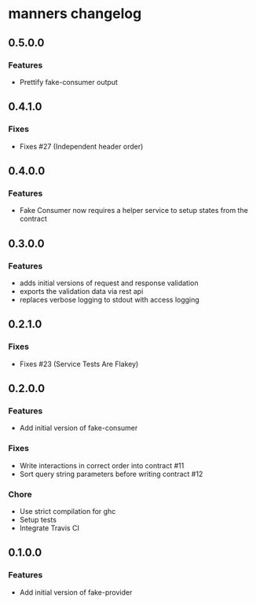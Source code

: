 # manners changelog

## 0.5.0.0

### Features

- Prettify fake-consumer output

## 0.4.1.0

### Fixes

- Fixes #27 (Independent header order)

## 0.4.0.0

### Features

- Fake Consumer now requires a helper service to setup states from the contract

## 0.3.0.0

### Features

- adds initial versions of request and response validation
- exports the validation data via rest api
- replaces verbose logging to stdout with access logging

## 0.2.1.0

### Fixes

- Fixes #23 (Service Tests Are Flakey)

## 0.2.0.0

### Features
- Add initial version of fake-consumer

### Fixes
- Write interactions in correct order into contract #11
- Sort query string parameters before writing contract #12

### Chore
- Use strict compilation for ghc
- Setup tests
- Integrate Travis CI

## 0.1.0.0

### Features

- Add initial version of fake-provider
